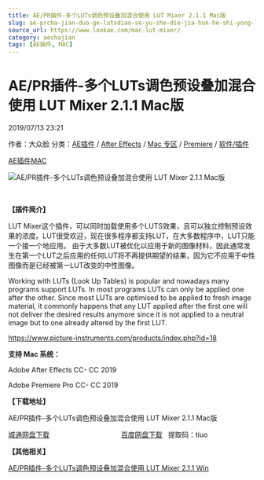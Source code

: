 ```yaml
---
title: AE/PR插件-多个LUTs调色预设叠加混合使用 LUT Mixer 2.1.1 Mac版
slug: ae-prcha-jian-duo-ge-lutsdiao-se-yu-she-die-jia-hun-he-shi-yong-lut-mixer-2-1-1-macban
source_url: https://www.lookae.com/mac-lut-mixer/
category: aechajian
tags: [AE插件, MAC]
---
```

# AE/PR插件-多个LUTs调色预设叠加混合使用 LUT Mixer 2.1.1 Mac版

2019/07/13 23:21

作者：大众脸
分类：[AE插件](https://www.lookae.com/after-effects/aechajian/) / [After Effects](https://www.lookae.com/after-effects/) / [Mac 专区](https://www.lookae.com/mac-osx/) / [Premiere](https://www.lookae.com/qitarjcj/premierezy/) / [软件/插件](https://www.lookae.com/qitarjcj/)

[AE插件](https://www.lookae.com/tag/ae%e6%8f%92%e4%bb%b6/)[MAC](https://www.lookae.com/tag/mac/)

![AE/PR插件-多个LUTs调色预设叠加混合使用 LUT Mixer 2.1.1 Mac版](https://www.lookae.com/wp-content/uploads/2019/07/LUT-Mixer-.jpg "AE/PR插件-多个LUTs调色预设叠加混合使用 LUT Mixer 2.1.1 Mac版-LookAE.com")

﻿

**【插件简介】**

LUT Mixer这个插件，可以同时加载使用多个LUTS效果，且可以独立控制预设效果的浓度。LUT很受欢迎，现在很多程序都支持LUT，在大多数程序中，LUT只能一个接一个地应用。 由于大多数LUT被优化以应用于新的图像材料，因此通常发生在第一个LUT之后应用的任何LUT将不再提供期望的结果，因为它不应用于中性图像而是已经被第一LUT改变的中性图像。

Working with LUTs (Look Up Tables) is popular and nowadays many programs support LUTs. In most programs LUTs can only be applied one after the other. Since most LUTs are optimised to be applied to fresh image material, it commonly happens that any LUT applied after the first one will not deliver the desired results anymore since it is not applied to a neutral image but to one already altered by the first LUT.

https://www.picture-instruments.com/products/index.php?id=18

**支持 Mac 系统：**

Adobe After Effects CC- CC 2019

Adobe Premiere Pro CC- CC 2019

**【下载地址】**

AE/PR插件-多个LUTs调色预设叠加混合使用 LUT Mixer 2.1.1 Mac版

[城通网盘下载](https://lookae.ctfile.com/fs/680462-387719458)                                     [百度网盘下载](https://pan.baidu.com/s/1HjMz1pxhij9xMHmOJSDUkQ)   提取码：tiuo

**【其他相关】**

[AE/PR插件-多个LUTs调色预设叠加混合使用 LUT Mixer 2.1.1 Win](https://www.lookae.com/lut-mixer/)
